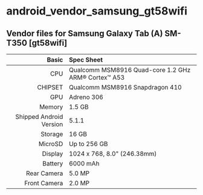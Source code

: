 # android_vendor_samsung_gt58wifi

## Vendor files for Samsung Galaxy Tab (A) SM-T350 [gt58wifi]

Basic   | Spec Sheet
-------:|:-------------------------
CPU     | Qualcomm MSM8916 Quad-core 1.2 GHz ARM® Cortex™ A53
CHIPSET | Qualcomm MSM8916 Snapdragon 410
GPU     | Adreno 306
Memory  | 1.5 GB
Shipped Android Version | 5.1.1
Storage | 16 GB
MicroSD | Up to 256 GB
Display | 1024 x 768, 8.0" (246.38mm)
Battery | 6000 mAh
Rear Camera  | 5.0 MP
Front Camera | 2.0 MP

